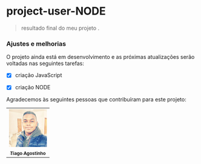 # project-user-NODE


> resultado final do meu projeto .
### Ajustes e melhorias

O projeto ainda está em desenvolvimento e as próximas atualizações serão voltadas nas seguintes tarefas:

- [x] criação JavaScript
- [x] criação NODE
 







Agradecemos às seguintes pessoas que contribuíram para este projeto:

<table>
  <tr>
    <td align="center">
      <a href="#">
        <img src="./assets/foto tiago.jpeg" width="100px;" alt="Foto do Tiago Agositnho no GitHub"/><br>
        <sub>
          <b>Tiago Agostinho</b>
        </sub>
      </a>
    </td>
  </tr>
</table>

